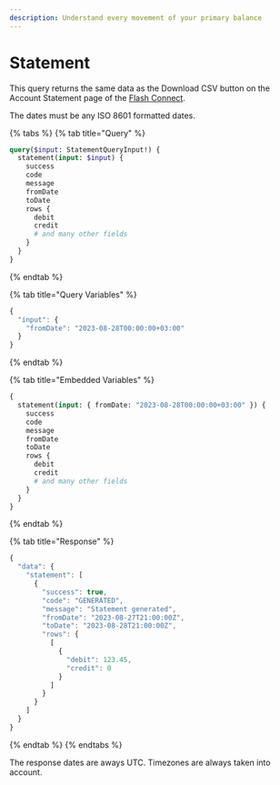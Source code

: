 ```yaml
---
description: Understand every movement of your primary balance
---
```


# Statement

This query returns the same data as the Download CSV button on the Account Statement page of the [Flash Connect](https://connect.uat.flash-payments.com.au/).

The dates must be any ISO 8601 formatted dates.

{% tabs %}
{% tab title="Query" %}
```graphql
query($input: StatementQueryInput!) {
  statement(input: $input) {
    success
    code
    message
    fromDate
    toDate
    rows {
      debit
      credit
      # and many other fields
    }
  }
}
```
{% endtab %}

{% tab title="Query Variables" %}
```javascript
{
  "input": {
    "fromDate": "2023-08-28T00:00:00+03:00"
  }
}
```
{% endtab %}

{% tab title="Embedded Variables" %}
```graphql
{
  statement(input: { fromDate: "2023-08-28T00:00:00+03:00" }) {
    success
    code
    message
    fromDate
    toDate
    rows {
      debit
      credit
      # and many other fields
    }
  }
}
```
{% endtab %}

{% tab title="Response" %}
```javascript
{
  "data": {
    "statement": [
      {
        "success": true,
        "code": "GENERATED",
        "message": "Statement generated",
        "fromDate": "2023-08-27T21:00:00Z",
        "toDate": "2023-08-28T21:00:00Z",
        "rows": {
          [
            {
              "debit": 123.45,
              "credit": 0
            }
          ]
        }
      }
    ]
  }
}
```
{% endtab %}
{% endtabs %}

The response dates are aways UTC. Timezones are always taken into account.

